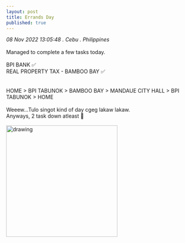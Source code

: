 ```yaml
---
layout: post
title: Errands Day
published: true
---
```

_08 Nov 2022 13:05:48 . Cebu . Philippines_
<br>
<br>
Managed to complete a few tasks today.
<br>
<br>
BPI BANK ✅
<br>
REAL PROPERTY TAX - BAMBOO BAY ✅
<br>
<br>
<br>
HOME > BPI TABUNOK > BAMBOO BAY > MANDAUE CITY HALL > BPI TABUNOK > HOME 
<br>
<br>
Weeew...Tulo singot kind of day cgeg lakaw lakaw.
<br>
Anyways, 2 task down atleast 🤛
<br>
<br>
<img src="https://drive.google.com/uc?export=view&id=1_-hHjmxBSl6fe4rVVUZBSfak5P104CAx" alt="drawing" width="300"/>
